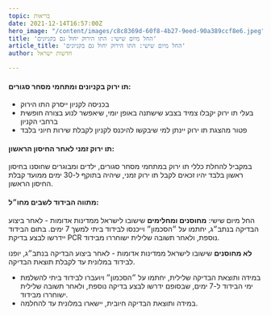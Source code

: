 ```yaml
---
topic: בריאות
date: 2021-12-14T16:57:00Z
hero_image: "/content/images/c8c8369d-60f8-4b27-9eed-90a389ccf8e6.jpeg"
title: 'החל מיום שישי: התו הירוק יחול גם בקניונים'
article_title: 'החל מיום שישי: התו הירוק יחול גם בקניונים'
author: חדשות ישראל

---
```

#### תו ירוק בקניונים ומתחמי מסחר סגורים:

* בכניסה לקניון ייסרק התו הירוק
* בעלי תו ירוק יקבלו צמיד בצבע שישתנה באופן יומי, שיאפשר לנוע בצורה חופשית ברחבי הקניון
* פטור מהצגת תו ירוק יינתן למי שיבקשו להיכנס לקניון לקבלת שירות חיוני בלבד

#### תו ירוק זמני לאחר החיסון הראשון:

במקביל להחלת כללי תו ירוק במתחמי מסחר סגורים, ילדים ומבוגרים שחוסנו בחיסון ראשון בלבד יהיו זכאים לקבל תו ירוק זמני, שיהיה בתוקף ל-30 ימים ממועד קבלת החיסון הראשון.

#### מתווה הבידוד לשבים מחו״ל:

החל מיום שישי: **מחוסנים ומחלימים** שישובו לישראל ממדינות אדומות - לאחר ביצוע הבדיקה בנתב״ג, יחתמו על ״הסכמון״ וייכנסו לבידוד ביתי למשך 7 ימים. בתום הבידוד יידרשו לבצע בדיקת PCR נוספת, ולאחר תשובה שלילית ישוחררו מבידוד.

**לא מחוסנים** שישובו לישראל ממדינות אדומות - לאחר ביצוע הבדיקה בנתב״ג, יופנו לבידוד במלונית עד לקבלת תוצאת הבדיקה.

* במידה ותוצאת הבדיקה שלילית, יחתמו על ״הסכמון״ ויועברו לבידוד ביתי להשלמת ימי הבידוד ל-7 ימים, שבסופם ידרשו לבצע בדיקה נוספת, ולאחר תשובה שלילית ישוחררו מבידוד.
* במידה ותוצאת הבדיקה חיובית, יישארו במלונית עד להחלמה.